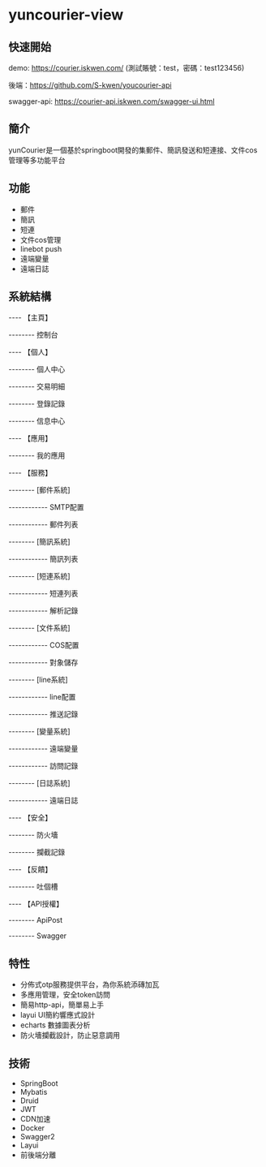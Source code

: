 # yuncourier-view
## 快速開始
demo: https://courier.iskwen.com/
(測試賬號：test，密碼：test123456)

後端：https://github.com/S-kwen/youcourier-api

swagger-api: https://courier-api.iskwen.com/swagger-ui.html

## 簡介
yunCourier是一個基於springboot開發的集郵件、簡訊發送和短連接、文件cos管理等多功能平台
## 功能
* 郵件
* 簡訊
* 短連
* 文件cos管理
* linebot push
* 遠端變量
* 遠端日誌
## 系統結構
---- 【主頁】

-------- 控制台

---- 【個人】

-------- 個人中心

-------- 交易明細

-------- 登錄記錄

-------- 信息中心

---- 【應用】

-------- 我的應用

---- 【服務】

-------- [郵件系統]

------------ SMTP配置

------------ 郵件列表

-------- [簡訊系統]

------------ 簡訊列表

-------- [短連系統]

------------ 短連列表

------------ 解析記錄

-------- [文件系統]

------------ COS配置

------------ 對象儲存

-------- [line系統]

------------ line配置

------------ 推送記錄

-------- [變量系統]

------------ 遠端變量

------------ 訪問記錄

-------- [日誌系統]

------------ 遠端日誌

---- 【安全】

-------- 防火墻

-------- 攔截記錄

---- 【反饋】

-------- 吐個槽

---- 【API授權】

-------- ApiPost

-------- Swagger

## 特性
* 分佈式otp服務提供平台，為你系統添磚加瓦
* 多應用管理，安全token訪問
* 簡易http-api，簡單易上手
* layui UI簡約響應式設計
* echarts 數據圖表分析
* 防火墻攔截設計，防止惡意調用
## 技術
* SpringBoot
* Mybatis
* Druid
* JWT
* CDN加速
* Docker
* Swagger2
* Layui
* 前後端分離


